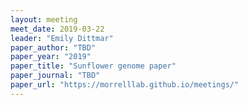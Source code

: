 ```yaml
---
layout: meeting
meet_date: 2019-03-22
leader: "Emily Dittmar"
paper_author: "TBD"
paper_year: "2019"
paper_title: "Sunflower genome paper"
paper_journal: "TBD"
paper_url: "https://morrelllab.github.io/meetings/"
---
```

